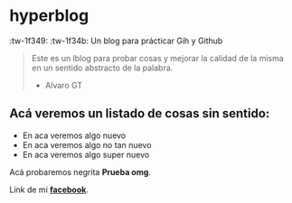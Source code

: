 # hyperblog  
:tw-1f349: :tw-1f34b:
Un blog para prácticar Gih y Github
>Este es un lblog para probar cosas y mejorar la calidad de la misma en un sentido abstracto de la palabra.
>- Alvaro GT

## Acá veremos un listado de cosas sin sentido:
* En aca veremos algo nuevo
* En aca veremos algo no tan nuevo
* En aca veremos algo super nuevo

Acá probaremos  negrita **Prueba omg**.

Link de mi [**facebook**](https://www.facebook.com/alvarorichard.guarachiticona/ "facebook").